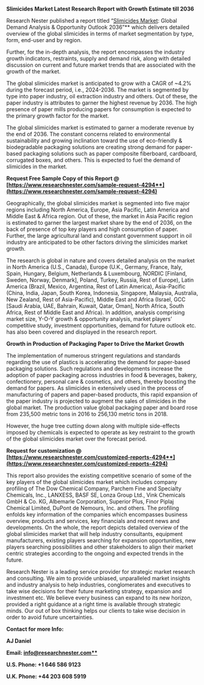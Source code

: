 ﻿**Slimicides Market Latest Research Report with Growth Estimate till 2036**

Research Nester published a report titled “[Slimicides Market](https://www.researchnester.com/reports/slimicides-market/4294): Global Demand Analysis & Opportunity Outlook 2036”** which delivers detailed overview of the global slimicides in terms of market segmentation by type, form, end-user and by region.

Further, for the in-depth analysis, the report encompasses the industry growth indicators, restraints, supply and demand risk, along with detailed discussion on current and future market trends that are associated with the growth of the market.

The global slimicides market is anticipated to grow with a CAGR of ~4.2% during the forecast period, i.e., 2024-2036. The market is segmented by type into paper industry, oil extraction industry and others. Out of these, the paper industry is attributes to garner the highest revenue by 2036. The high presence of paper mills producing papers for consumption is expected to the primary growth factor for the market. 

The global slimicides market is estimated to garner a moderate revenue by the end of 2036. The constant concerns related to environmental sustainability and growing inclination toward the use of eco-friendly & biodegradable packaging solutions are creating strong demand for paper-based packaging solutions such as paper composite fiberboard, cardboard, corrugated boxes, and others. This is expected to fuel the demand of slimicides in the market. 

**Request Free Sample Copy of this Report @ [https://www.researchnester.com/sample-request-4294**](https://www.researchnester.com/sample-request-4294)**

Geographically, the global slimicides market is segmented into five major regions including North America, Europe, Asia Pacific, Latin America and Middle East & Africa region. Out of these, the market in Asia Pacific region is estimated to garner the largest market share by the end of 2036, on the back of presence of top key players and high consumption of paper. Further, the large agricultural land and constant government support in oil industry are anticipated to be other factors driving the slimicides market growth.

The research is global in nature and covers detailed analysis on the market in North America (U.S., Canada), Europe (U.K., Germany, France, Italy, Spain, Hungary, Belgium, Netherlands & Luxembourg, NORDIC [Finland, Sweden, Norway, Denmark], Poland, Turkey, Russia, Rest of Europe), Latin America (Brazil, Mexico, Argentina, Rest of Latin America), Asia-Pacific (China, India, Japan, South Korea, Indonesia, Singapore, Malaysia, Australia, New Zealand, Rest of Asia-Pacific), Middle East and Africa (Israel, GCC [Saudi Arabia, UAE, Bahrain, Kuwait, Qatar, Oman], North Africa, South Africa, Rest of Middle East and Africa). In addition, analysis comprising market size, Y-O-Y growth & opportunity analysis, market players’ competitive study, investment opportunities, demand for future outlook etc. has also been covered and displayed in the research report.

**Growth in Production of Packaging Paper to Drive the Market Growth**

The implementation of numerous stringent regulations and standards regarding the use of plastics is accelerating the demand for paper-based packaging solutions. Such regulations and developments increase the adoption of paper packaging across industries in food & beverages, bakery, confectionery, personal care & cosmetics, and others, thereby boosting the demand for papers. As slimicides in extensively used in the process of manufacturing of papers and paper-based products, this rapid expansion of the paper industry is projected to augment the sales of slimicides in the global market. The production value global packaging paper and board rose from 235,500 metric tons in 2016 to 256,130 metric tons in 2018. 

However, the huge tree cutting down along with multiple side-effects imposed by chemicals is expected to operate as key restraint to the growth of the global slimicides market over the forecast period.

**Request for customization @ [https://www.researchnester.com/customized-reports-4294**](https://www.researchnester.com/customized-reports-4294)**

This report also provides the existing competitive scenario of some of the key players of the global slimicides market which includes company profiling of The Dow Chemical Company, Parchem Fine and Specialty Chemicals, Inc., LANXESS, BASF SE, Lonza Group Ltd., Vink Chemicals GmbH & Co. KG, Albemarle Corporation, Superior Plus, Finor Piplaj Chemical Limited, DuPont de Nemours, Inc. and others. The profiling enfolds key information of the companies which encompasses business overview, products and services, key financials and recent news and developments. On the whole, the report depicts detailed overview of the global slimicides market that will help industry consultants, equipment manufacturers, existing players searching for expansion opportunities, new players searching possibilities and other stakeholders to align their market centric strategies according to the ongoing and expected trends in the future.      

Research Nester is a leading service provider for strategic market research and consulting. We aim to provide unbiased, unparalleled market insights and industry analysis to help industries, conglomerates and executives to take wise decisions for their future marketing strategy, expansion and investment etc. We believe every business can expand to its new horizon, provided a right guidance at a right time is available through strategic minds. Our out of box thinking helps our clients to take wise decision in order to avoid future uncertainties.

**Contact for more Info:**

**AJ Daniel**

**Email: [info@researchnester.com**](mailto:info@researchnester.com)**

**U.S. Phone: +1 646 586 9123** 

**U.K. Phone: +44 203 608 5919**



